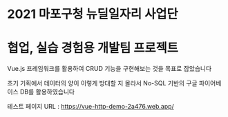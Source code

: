 # 2021 마포구청 뉴딜일자리 사업단
# 협업, 실습 경험용 개발팀 프로젝트

Vue.js 프레임워크를 활용하여 CRUD 기능을 구현해보는 것을 목표로 잡았습니다

초기 기획에서 데이터의 양이 이렇게 방대할 지 몰라서 No-SQL 기반의 구글 파이어베이스 DB를 활용하였습니다

테스트 페이지 URL : https://vue-http-demo-2a476.web.app/
